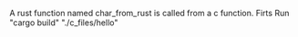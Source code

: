A rust function named char_from_rust is called from a c function.
Firts Run "cargo build"
"./c_files/hello"
